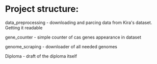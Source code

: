 # Project structure:


data_preprocessing - downloading and parcing data from Kira's dataset. Getting it readable

  gene_counter - simple counter of cas genes appearance in dataset
  
  genome_scraping - downloader of all needed genomes
  
Diploma - draft of the diploma itself
